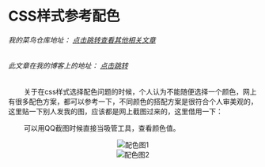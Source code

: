 # CSS样式参考配色
###### 我的菜鸟仓库地址： [点击跳转查看其他相关文章](https://github.com/ershing/RookieAngle "菜鸟仓库")
###### 此文章在我的博客上的地址： [点击跳转](http://www.ershing.cn/css-color-match/ "点击我")

        关于在css样式选择配色问题的时候，个人认为不能随便选择一个颜色，网上有很多配色方案，都可以参考一下，不同颜色的搭配方案是很符合个人审美观的，这里贴一下别人发我的图，应该都是网上截图过来的，这里借用一下：

        可以用QQ截图时候直接当吸管工具，查看颜色值。

<div align=center><img src="http://www.ershing.cn.k.90qh.com/example/color-match-1.png" alt="配色图1" /></div>
<div align=center><img src="http://www.ershing.cn.k.90qh.com/example/color-match-2.jpg" alt="配色图2" /></div>
